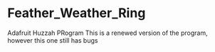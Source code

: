 # Feather_Weather_Ring
Adafruit Huzzah PRogram
This is a renewed version of the program, however this one still has bugs
